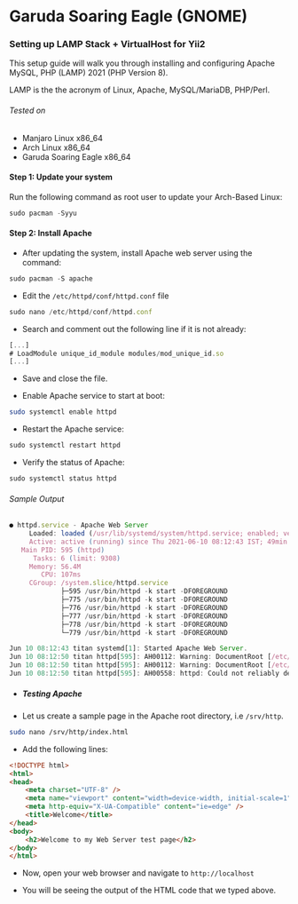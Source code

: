 # Garuda Soaring Eagle (GNOME)

### Setting up LAMP Stack + VirtualHost for Yii2

This setup guide will walk you through installing and configuring Apache
MySQL, PHP (LAMP) 2021 (PHP Version 8).

LAMP is the the acronym of Linux, Apache, MySQL/MariaDB, PHP/Perl.

###### Tested on

- Manjaro Linux x86_64
- Arch Linux x86_64
- Garuda Soaring Eagle x86_64

#### Step 1: Update your system

Run the following command as root user to update your Arch-Based Linux:

```js
sudo pacman -Syyu
```

#### Step 2: Install Apache

- After updating the system, install Apache web server using the command:

```js
sudo pacman -S apache
```

- Edit the `/etc/httpd/conf/httpd.conf` file

```js
sudo nano /etc/httpd/conf/httpd.conf
```

- Search and comment out the following line if it is not already:

```js
[...]
# LoadModule unique_id_module modules/mod_unique_id.so
[...]
```

- Save and close the file.

- Enable Apache service to start at boot:

```bash
sudo systemctl enable httpd
```

- Restart the Apache service:

```js
sudo systemctl restart httpd
```

- Verify the status of Apache:

```js
sudo systemctl status httpd
```

###### Sample Output

```js
● httpd.service - Apache Web Server
     Loaded: loaded (/usr/lib/systemd/system/httpd.service; enabled; vendor preset: disabled)
     Active: active (running) since Thu 2021-06-10 08:12:43 IST; 49min ago
   Main PID: 595 (httpd)
      Tasks: 6 (limit: 9308)
     Memory: 56.4M
        CPU: 107ms
     CGroup: /system.slice/httpd.service
             ├─595 /usr/bin/httpd -k start -DFOREGROUND
             ├─775 /usr/bin/httpd -k start -DFOREGROUND
             ├─776 /usr/bin/httpd -k start -DFOREGROUND
             ├─777 /usr/bin/httpd -k start -DFOREGROUND
             ├─778 /usr/bin/httpd -k start -DFOREGROUND
             └─779 /usr/bin/httpd -k start -DFOREGROUND

Jun 10 08:12:43 titan systemd[1]: Started Apache Web Server.
Jun 10 08:12:50 titan httpd[595]: AH00112: Warning: DocumentRoot [/etc/httpd/docs/dummy-host.example.com] does not exist
Jun 10 08:12:50 titan httpd[595]: AH00112: Warning: DocumentRoot [/etc/httpd/docs/dummy-host2.example.com] does not exist
Jun 10 08:12:50 titan httpd[595]: AH00558: httpd: Could not reliably determine the server's fully qualified domain name, using 127.0.1.1. Set the 'ServerName' directive globally to suppress thi>
```

- ##### Testing Apache

- Let us create a sample page in the Apache root directory, i.e `/srv/http`.

```bash
sudo nano /srv/http/index.html
```

- Add the following lines:

```html
<!DOCTYPE html>
<html>
<head>
    <meta charset="UTF-8" />
    <meta name="viewport" content="width=device-width, initial-scale=1" />
    <meta http-equiv="X-UA-Compatible" content="ie=edge" />
    <title>Welcome</title>
</head>
<body>
    <h2>Welcome to my Web Server test page</h2>
</body>
</html>
```

- Now, open your web browser and navigate to `http://localhost`

- You will be seeing the output of the HTML code that we typed above.
